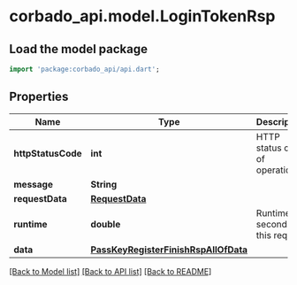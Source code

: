 # corbado_api.model.LoginTokenRsp

## Load the model package
```dart
import 'package:corbado_api/api.dart';
```

## Properties
Name | Type | Description | Notes
------------ | ------------- | ------------- | -------------
**httpStatusCode** | **int** | HTTP status code of operation | 
**message** | **String** |  | 
**requestData** | [**RequestData**](RequestData.md) |  | 
**runtime** | **double** | Runtime in seconds for this request | 
**data** | [**PassKeyRegisterFinishRspAllOfData**](PassKeyRegisterFinishRspAllOfData.md) |  | 

[[Back to Model list]](../README.md#documentation-for-models) [[Back to API list]](../README.md#documentation-for-api-endpoints) [[Back to README]](../README.md)



